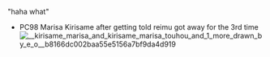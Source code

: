 "haha what"




- PC98 Marisa Kirisame after getting told reimu got away for the 3rd time
![__kirisame_marisa_and_kirisame_marisa_touhou_and_1_more_drawn_by_e_o__b8166dc002baa55e5156a7bf9da4d919](https://github.com/user-attachments/assets/806324f9-7816-4ca6-866f-408615bf09bd)
